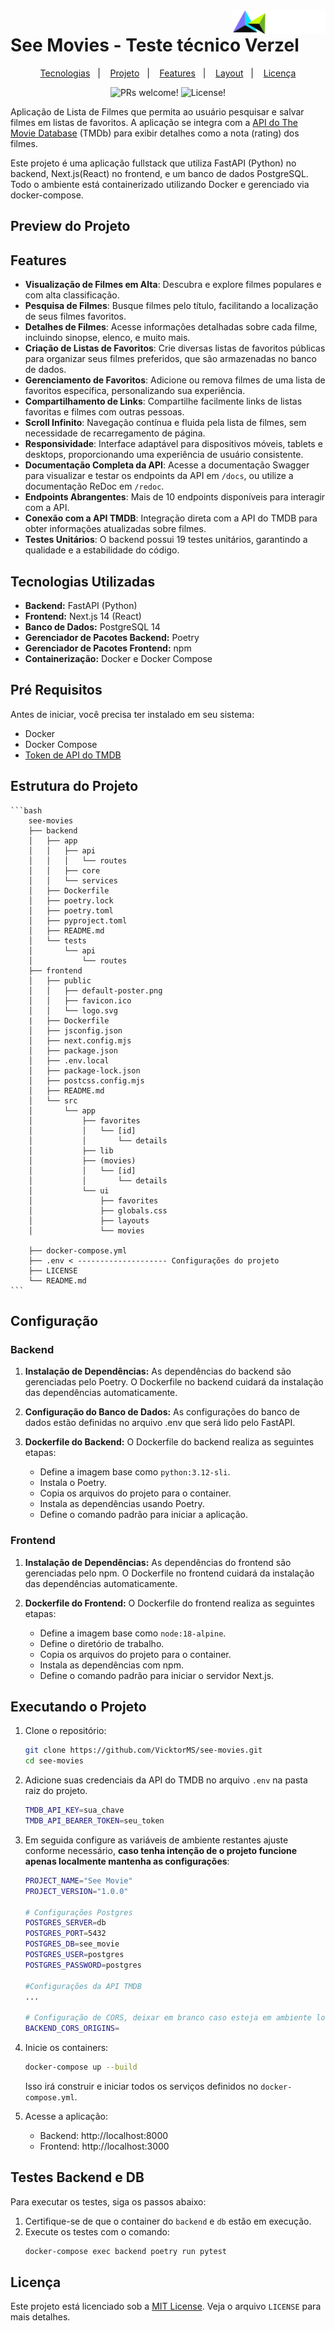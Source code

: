 <img src="meta/logo_icon_verzel_white.svg" width="150" align="right" />

# See Movies - Teste técnico Verzel

<p align="center">
  <a href="#tecnologias-utilizadas">Tecnologias</a>&nbsp;&nbsp;&nbsp;|&nbsp;&nbsp;&nbsp;
  <a href="#-projeto">Projeto</a>&nbsp;&nbsp;&nbsp;|&nbsp;&nbsp;&nbsp;
  <a href="#-features">Features</a>&nbsp;&nbsp;&nbsp;|&nbsp;&nbsp;&nbsp;
  <a href="#-layout">Layout</a>&nbsp;&nbsp;&nbsp;|&nbsp;&nbsp;&nbsp;
  <a href="#licença">Licença</a>
</p>

<p align="center">
 <img src="https://img.shields.io/static/v1?label=PRs&message=welcome&color=49AA26&labelColor=000000" alt="PRs welcome!" /> 
 <img src="https://img.shields.io/static/v1?label=license&message=MIT&color=49AA26&labelColor=000000" alt="License!" />

</p>

 Aplicação de Lista de Filmes que permita ao usuário pesquisar e salvar filmes em listas de favoritos. A aplicação se integra com a [API do The Movie Database](https://developer.themoviedb.org/docs/authentication-application) (TMDb) para exibir detalhes como a nota (rating) dos filmes.

 Este projeto é uma aplicação fullstack que utiliza FastAPI (Python) no backend, Next.js(React) no frontend, e um banco de dados PostgreSQL. Todo o ambiente está containerizado utilizando Docker e gerenciado via docker-compose.

## Preview do Projeto

## Features

- **Visualização de Filmes em Alta**: Descubra e explore filmes populares e com alta classificação.
- **Pesquisa de Filmes**: Busque filmes pelo título, facilitando a localização de seus filmes favoritos.
- **Detalhes de Filmes**: Acesse informações detalhadas sobre cada filme, incluindo sinopse, elenco, e muito mais.
- **Criação de Listas de Favoritos**: Crie diversas listas de favoritos públicas para organizar seus filmes preferidos, que são armazenadas no banco de dados.
- **Gerenciamento de Favoritos**: Adicione ou remova filmes de uma lista de favoritos específica, personalizando sua experiência.
- **Compartilhamento de Links**: Compartilhe facilmente links de listas favoritas e filmes com outras pessoas.
- **Scroll Infinito**: Navegação contínua e fluida pela lista de filmes, sem necessidade de recarregamento de página.
- **Responsividade**: Interface adaptável para dispositivos móveis, tablets e desktops, proporcionando uma experiência de usuário consistente.
- **Documentação Completa da API**: Acesse a documentação Swagger para visualizar e testar os endpoints da API em `/docs`, ou utilize a documentação ReDoc em `/redoc`.
- **Endpoints Abrangentes**: Mais de 10 endpoints disponíveis para interagir com a API.
- **Conexão com a API TMDB**: Integração direta com a API do TMDB para obter informações atualizadas sobre filmes.
- **Testes Unitários**: O backend possui 19 testes unitários, garantindo a qualidade e a estabilidade do código.




## Tecnologias Utilizadas
- **Backend:** FastAPI (Python)
- **Frontend:** Next.js 14 (React)
- **Banco de Dados:** PostgreSQL 14
- **Gerenciador de Pacotes Backend:** Poetry
- **Gerenciador de Pacotes Frontend:** npm
- **Containerização:** Docker e Docker Compose

## Pré Requisitos
Antes de iniciar, você precisa ter instalado em seu sistema:
- Docker
- Docker Compose
- [Token de API do TMDB](https://developer.themoviedb.org/docs/getting-started)

## Estrutura do Projeto

    ```bash
        see-movies
        ├── backend
        │   ├── app
        │   │   ├── api
        │   │   │   └── routes
        │   │   ├── core
        │   │   └── services
        │   ├── Dockerfile
        │   ├── poetry.lock
        │   ├── poetry.toml
        │   ├── pyproject.toml
        │   ├── README.md
        │   └── tests
        │       └── api
        │           └── routes
        ├── frontend
        │   ├── public
        │   │   ├── default-poster.png
        │   │   ├── favicon.ico
        │   │   └── logo.svg
        |   ├── Dockerfile
        │   ├── jsconfig.json
        │   ├── next.config.mjs
        │   ├── package.json
        │   ├── .env.local 
        │   ├── package-lock.json
        │   ├── postcss.config.mjs
        │   ├── README.md
        │   └── src
        │       └── app
        │           ├── favorites
        │           │   └── [id]
        │           │       └── details
        │           ├── lib
        │           ├── (movies)
        │           │   └── [id]
        │           │       └── details
        │           └── ui
        │               ├── favorites
        │               ├── globals.css
        │               ├── layouts
        │               └── movies

        ├── docker-compose.yml
        ├── .env < -------------------- Configurações do projeto
        ├── LICENSE
        └── README.md
    ```
## Configuração

### Backend
1. **Instalação de Dependências:** As dependências do backend são gerenciadas pelo Poetry. O Dockerfile no backend cuidará da instalação das dependências automaticamente.

2. **Configuração do Banco de Dados:** As configurações do banco de dados estão definidas no arquivo .env que será lido pelo FastAPI.

3. **Dockerfile do Backend:** O Dockerfile do backend realiza as seguintes etapas:
    - Define a imagem base como `python:3.12-sli`.
    - Instala o Poetry.
    - Copia os arquivos do projeto para o container.
    - Instala as dependências usando Poetry.
    - Define o comando padrão para iniciar a aplicação.

### Frontend
1. **Instalação de Dependências:** As dependências do frontend são gerenciadas pelo npm. O Dockerfile no frontend cuidará da instalação das dependências automaticamente.

2. **Dockerfile do Frontend:** O Dockerfile do frontend realiza as seguintes etapas:
    - Define a imagem base como `node:18-alpine`.
    - Define o diretório de trabalho.
    - Copia os arquivos do projeto para o container.
    - Instala as dependências com npm.
    - Define o comando padrão para iniciar o servidor Next.js.

## Executando o Projeto
1. Clone o repositório:
    ```bash
    git clone https://github.com/VicktorMS/see-movies.git
    cd see-movies
    ```
2. Adicione suas credenciais da API do TMDB no arquivo `.env` na pasta raiz do projeto.
    ```bash
    TMDB_API_KEY=sua_chave
    TMDB_API_BEARER_TOKEN=seu_token
    ```

3. Em seguida configure as variáveis de ambiente restantes ajuste conforme necessário, __caso tenha intenção de o projeto funcione apenas localmente mantenha as configurações__:
    ```bash
    PROJECT_NAME="See Movie"
    PROJECT_VERSION="1.0.0"

    # Configurações Postgres
    POSTGRES_SERVER=db
    POSTGRES_PORT=5432
    POSTGRES_DB=see_movie
    POSTGRES_USER=postgres
    POSTGRES_PASSWORD=postgres

    #Configurações da API TMDB 
    ...

    # Configuração de CORS, deixar em branco caso esteja em ambiente local
    BACKEND_CORS_ORIGINS=

    ```
4. Inicie os containers:

    ```bash
    docker-compose up --build
    ```
    Isso irá construir e iniciar todos os serviços definidos no `docker-compose.yml`.

5. Acesse a aplicação:
    - Backend: http://localhost:8000
    - Frontend: http://localhost:3000

## Testes Backend e DB
Para executar os testes, siga os passos abaixo:
1. Certifique-se de que o container do `backend` e `db` estão em execução.
2. Execute os testes com o comando:
    ```bash
    docker-compose exec backend poetry run pytest
    ```
## Licença
Este projeto está licenciado sob a [MIT License](./LICENSE). Veja o arquivo `LICENSE` para mais detalhes.